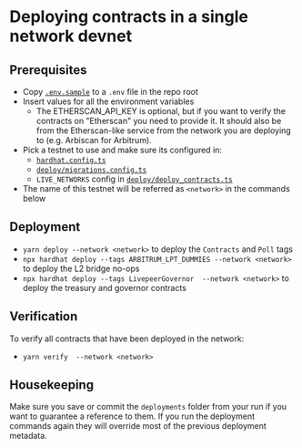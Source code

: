 # Deploying contracts in a single network devnet

## Prerequisites

- Copy [`.env.sample`](../.env.sample) to a `.env` file in the repo root
- Insert values for all the environment variables
  - The ETHERSCAN_API_KEY is optional, but if you want to verify the contracts on "Etherscan" you need to provide it. It
    should also be from the Etherscan-like service from the network you are deploying to (e.g. Arbiscan for Arbitrum).
- Pick a testnet to use and make sure its configured in:
  - [`hardhat.config.ts`](../hardhat.config.ts#L56)
  - [`deploy/migrations.config.ts`](../deploy/migrations.config.ts#L185)
  - `LIVE_NETWORKS` config in [`deploy/deploy_contracts.ts`](../deploy/deploy_contracts.ts#L26)
- The name of this testnet will be referred as `<network>` in the commands below

## Deployment

- `yarn deploy --network <network>` to deploy the `Contracts` and `Poll` tags
- `npx hardhat deploy --tags ARBITRUM_LPT_DUMMIES --network <network>` to deploy the L2 bridge no-ops
- `npx hardhat deploy --tags LivepeerGovernor  --network <network>` to deploy the treasury and governor contracts

## Verification

To verify all contracts that have been deployed in the network:
- `yarn verify  --network <network>`

## Housekeeping

Make sure you save or commit the `deployments` folder from your run if you want to guarantee a reference to them. If you
run the deployment commands again they will override most of the previous deployment metadata.
